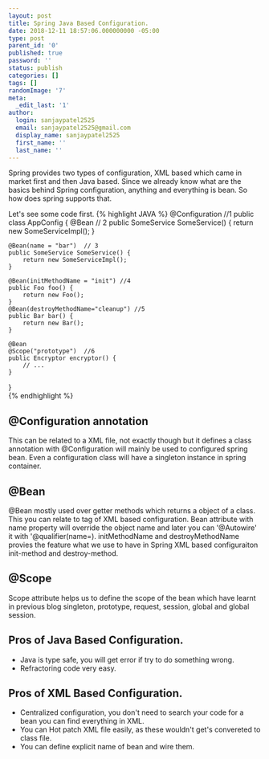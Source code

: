 ```yaml
---
layout: post
title: Spring Java Based Configuration.
date: 2018-12-11 18:57:06.000000000 -05:00
type: post
parent_id: '0'
published: true
password: ''
status: publish
categories: []
tags: []
randomImage: '7'
meta:
  _edit_last: '1'
author:
  login: sanjaypatel2525
  email: sanjaypatel2525@gmail.com
  display_name: sanjaypatel2525
  first_name: ''
  last_name: ''
---
```

Spring provides two types of configuration, XML based which came in market first and then Java based. Since we already know what are the basics behind Spring configuration, anything and everything is bean. So how does spring supports that.

Let's see some code first. 
{% highlight JAVA %}
@Configuration //1
public class AppConfig {
    @Bean  // 2
    public SomeService SomeService() {
        return new SomeServiceImpl();
    }

    @Bean(name = "bar")  // 3
    public SomeService SomeService() {
        return new SomeServiceImpl();
    }

    @Bean(initMethodName = "init") //4
    public Foo foo() {
        return new Foo();
    }
    @Bean(destroyMethodName="cleanup") //5
    public Bar bar() {
        return new Bar();
    }

    @Bean
    @Scope("prototype")  //6
    public Encryptor encryptor() {
        // ...
    }

}    
{% endhighlight %}

## @Configuration annotation
This can be related to a XML file, not exactly though but it defines a class annotation with @Configuration will mainly be used to configured spring bean. Even a configuration class will have a singleton instance in spring container.

## @Bean
@Bean mostly used over getter methods which returns a object of a class. This you can relate to <bean/> tag of XML based configuration.  Bean attribute with name property will override the object name and later you can '@Autowire' it with '@qualifier(name=). initMethodName and destroyMethodName provies the feature what we use to have in Spring XML based configuraiton init-method and destroy-method.

## @Scope
Scope attribute helps us to define the scope of the bean which have learnt in previous blog singleton, prototype, request, session, global and global session.

## Pros of Java Based Configuration. 
* Java is type safe, you will get error if try to do something wrong.
* Refractoring code very easy.

## Pros of XML Based Configuration. 
* Centralized configuration, you don't need to search your code for a bean you can find everything in XML.
* You can Hot patch XML file easily, as these wouldn't get's convereted to class file.
* You can define explicit name of bean and wire them.